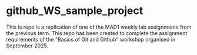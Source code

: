# github_WS_sample_project
This is repo is a replication of one of the MAD1 weekly lab assignments from the previous term. This repo has been created to complete the assignment requirements of the "Basics of Git and Github" workshop organised in September 2025.
